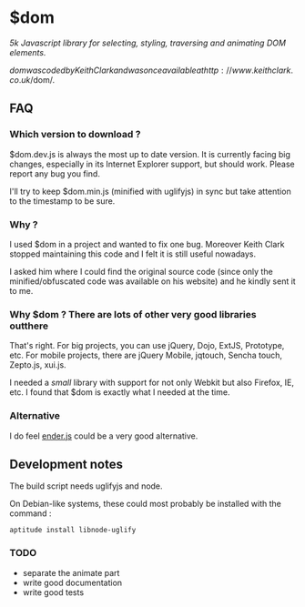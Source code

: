 $dom
====
_5k Javascript library for selecting, styling, traversing and animating DOM elements._

$dom was coded by Keith Clark and was once available at http://www.keithclark.co.uk/$dom/.

FAQ
---

### Which version to download ?
$dom.dev.js is always the most up to date version. It is currently facing big changes, especially in its Internet
Explorer support, but should work. Please report any bug you find.

I'll try to keep $dom.min.js (minified with uglifyjs) in sync but take attention to the timestamp to be sure.

### Why ?
I used $dom in a project and wanted to fix one bug. Moreover Keith Clark stopped maintaining this code
and I felt it is still useful nowadays.

I asked him where I could find the original source code (since only the minified/obfuscated code was available on
his website) and he kindly sent it to me.

### Why $dom ? There are lots of other very good libraries outthere
That's right. For big projects, you can use jQuery, Dojo, ExtJS, Prototype, etc. For mobile projects, there are
jQuery Mobile, jqtouch, Sencha touch, Zepto.js, xui.js.

I needed a _small_ library with support for not only Webkit but also Firefox, IE, etc. I found that $dom
is exactly what I needed at the time.

### Alternative
I do feel [ender.js](http://ender.no.de/) could be a very good alternative.

Development notes
---
The build script needs uglifyjs and node.

On Debian-like systems, these could most probably
be installed with the command :

    aptitude install libnode-uglify

### TODO
* separate the animate part
* write good documentation
* write good tests




